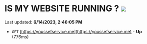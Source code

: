 # IS MY WEBSITE RUNNING ? [![](https://img.shields.io/static/v1?label=Sponsor&message=%E2%9D%A4&logo=GitHub&color=%23fe8e86)](https://github.com/sponsors/<username>)

Last updated: **6/14/2023, 2:46:05 PM**

- `GET` [https://youssefservice.me](https://youssefservice.me) - **Up** (776ms)
